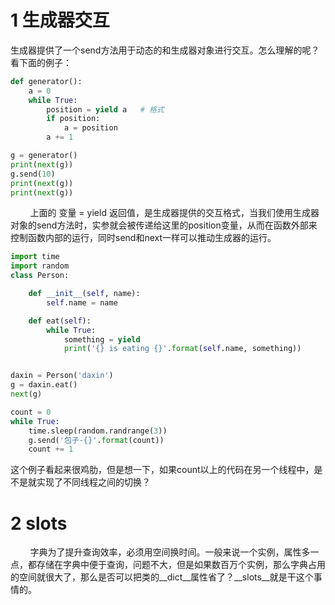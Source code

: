# 1 生成器交互
生成器提供了一个send方法用于动态的和生成器对象进行交互。怎么理解的呢？看下面的例子：
```python
def generator():
    a = 0
    while True:
        position = yield a   # 格式
        if position:
            a = position
        a += 1

g = generator()
print(next(g))
g.send(10)
print(next(g))
print(next(g))
```
&nbsp;&nbsp;&nbsp;&nbsp;&nbsp;&nbsp;&nbsp;&nbsp;上面的 变量 = yield 返回值，是生成器提供的交互格式，当我们使用生成器对象的send方法时，实参就会被传递给这里的position变量，从而在函数外部来控制函数内部的运行，同时send和next一样可以推动生成器的运行。
```python
import time
import random
class Person:

    def __init__(self, name):
        self.name = name

    def eat(self):
        while True:
            something = yield
            print('{} is eating {}'.format(self.name, something))


daxin = Person('daxin')
g = daxin.eat()
next(g)

count = 0
while True:
    time.sleep(random.randrange(3))
    g.send('包子-{}'.format(count))
    count += 1
```
这个例子看起来很鸡肋，但是想一下，如果count以上的代码在另一个线程中，是不是就实现了不同线程之间的切换？
# 2 __slots__
&nbsp;&nbsp;&nbsp;&nbsp;&nbsp;&nbsp;&nbsp;&nbsp;字典为了提升查询效率，必须用空间换时间。一般来说一个实例，属性多一点，都存储在字典中便于查询，问题不大，但是如果数百万个实例，那么字典占用的空间就很大了，那么是否可以把类的__dict__属性省了？__slots__就是干这个事情的。
